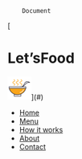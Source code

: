         Document

[

Let’sFood
=========

![Let'sFood Logotype](assets/logo.png)](#)

*   [Home](#)
*   [Menu](#)
*   [How it works](#)
*   [About](#)
*   [Contact](#)